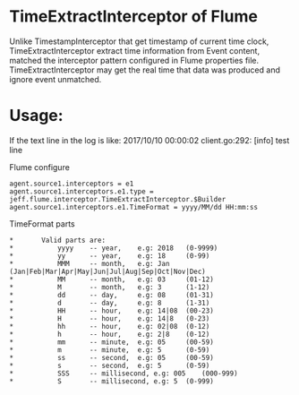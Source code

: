 # TimeExtractInterceptor of Flume
Unlike TimestampInterceptor that get timestamp of current time clock, TimeExtractInterceptor extract time information from Event content, matched the interceptor pattern configured in Flume properties file. TimeExtractInterceptor may get the real time that data was produced and ignore event unmatched. 

# Usage:
If the text line in the log is like: 2017/10/10 00:00:02 client.go:292: [info] test line

Flume configure
```
agent.source1.interceptors = e1
agent.source1.interceptors.e1.type = jeff.flume.interceptor.TimeExtractInterceptor.$Builder
agent.source1.interceptors.e1.TimeFormat = yyyy/MM/dd HH:mm:ss
```

TimeFormat parts
```
* 		Valid parts are:
* 			yyyy 	-- year, 	e.g: 2018 	(0-9999)
* 			yy		-- year, 	e.g: 18		(0-99)
*  			MMM		-- month, 	e.g: Jan	(Jan|Feb|Mar|Apr|May|Jun|Jul|Aug|Sep|Oct|Nov|Dec)
*  			MM		-- month, 	e.g: 03		(01-12)
*  			M		-- month,	e.g: 3		(1-12)
* 			dd		-- day,		e.g: 08		(01-31)
*  			d		-- day,		e.g: 8		(1-31)
*  			HH		-- hour,	e.g: 14|08	(00-23)
*  			H		-- hour, 	e.g: 14|8	(0-23)
*  			hh		-- hour,	e.g: 02|08	(0-12)
*  			h		-- hour,	e.g: 2|8	(0-12)
*  			mm		-- minute,	e.g: 05		(00-59)
*  			m		-- minute,	e.g: 5		(0-59)
*  			ss		-- second,	e.g: 05		(00-59)
*  			s		-- second,	e.g: 5		(0-59)
*  			SSS		-- millisecond,	e.g: 005	(000-999)
*  			S		-- millisecond,	e.g: 5	(0-999)
```